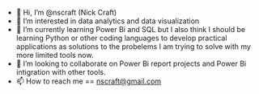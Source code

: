 - 👋 Hi, I’m @nscraft (Nick Craft)
- 👀 I’m interested in data analytics and data visualization
- 🌱 I’m currently learning Power Bi and SQL but I also think I should be learning Python or other coding languages to develop practical applications as solutions to the probelems I am trying to solve with my more limited tools now. 
- 💞️ I’m looking to collaborate on Power Bi report projects and Power Bi intigration with other tools. 
- 📫 How to reach me == nscraft@gmail.com
